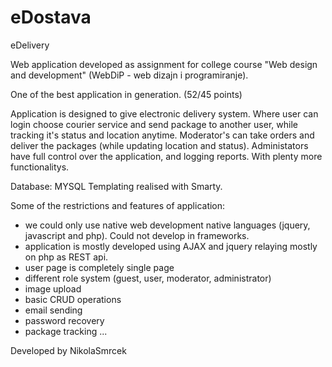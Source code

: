 # eDostava
eDelivery

Web application developed as assignment for college course "Web design and development" (WebDiP - web dizajn i programiranje).

One of the best application in generation. (52/45 points)

Application is designed to give electronic delivery system. Where user can login choose courier service and send package to another user,
while tracking it's status and location anytime. Moderator's can take orders and deliver the packages (while updating location and status).
Administators have full control over the application, and logging reports. With plenty more functionalitys.

Database: MYSQL
Templating realised with Smarty.

Some of the restrictions and features of application:
- we could only use native web development native languages (jquery, javascript and php). Could not develop in frameworks.
- application is mostly developed using AJAX and jquery relaying mostly on php as REST api.
- user page is completely single page
- different role system (guest, user, moderator, administrator)
- image upload
- basic CRUD operations
- email sending
- password recovery
- package tracking
...

Developed by NikolaSmrcek
